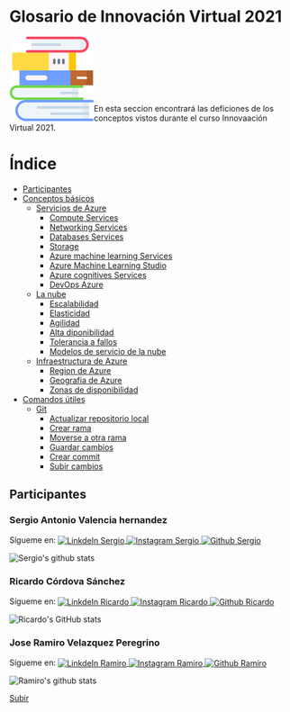 # Glosario de Innovación Virtual 2021
<img align="left"  alt="libros"  width="150px" src=./Recursos/libros.png  />
<br />
<br />
<br /><br /><br /><br /><br />
En esta seccion encontrará las deficiones de los conceptos vistos durante el curso Innovaación Virtual 2021.

# Índice
- [Participantes](#participantes)
- [Conceptos básicos](./Datos/conceptos.md/#comandos-útiles)
  - [Servicios de Azure](./Datos/conceptos.md/#servicios-de-azure)
    - [Compute Services](./Datos/conceptos.md/#compute-services)
    - [Networking Services](./Datos/conceptos.md/#networking-services)
    - [Databases Services](./Datos/conceptos.md/#databases-services)
    - [Storage](./Datos/conceptos.md/#storage)
    - [Azure machine learning Services](./Datos/conceptos.md/#azure-machine-learning-services)
    - [Azure Machine Learning Studio](./Datos/conceptos.md/#azure-machine-learning-studio)
    - [Azure cognitives Services](./Datos/conceptos.md/#azure-cognitives-services)
    - [DevOps Azure](./Datos/conceptos.md/#devops-azure)
  - [La nube](./Datos/conceptos.md/#la-nube)
    - [Escalabilidad](./Datos/conceptos.md/#escalabilidad)
    - [Elasticidad](./Datos/conceptos.md/#elasticidad)
    - [Agilidad](./Datos/conceptos.md/#agilidad)
    - [Alta diponibilidad](./Datos/conceptos.md/#alta-diponibilidad)
    - [Tolerancia a fallos](./Datos/conceptos.md/#tolerancia-a-fallos)
    - [Modelos de servicio de la nube](./Datos/conceptos.md/#modelos-de-servicio-de-la-nube)
  - [Infraestructura de Azure](./Datos/conceptos.md/#infraestructura-de-azure)
    - [Region de Azure](./Datos/conceptos.md/#region-de-azure)
    - [Geografia de Azure](./Datos/conceptos.md/#geografia-de-azure)
    - [Zonas de disponibilidad](./Datos/conceptos.md/#Zonas-de-disponibilidad)
- [Comandos útiles](./Datos/conceptos.md/#comandos-útiles)
  - [Git](./Datos/conceptos.md/#Git)
    -  [Actualizar repositorio local](./Datos/conceptos.md/#actualizar-repositorio-local)
    -  [Crear rama](./Datos/conceptos.md/#crear-rama)
    -  [Moverse a otra rama](./Datos/conceptos.md/#moverse-a-otra-rama)
    -  [Guardar cambios](./Datos/conceptos.md/#guardar-cambios)
    -  [Crear commit](./Datos/conceptos.md/#crear-commit)
    -  [Subir cambios](./Datos/conceptos.md/#subir-cambios)  

## Participantes
### Sergio Antonio Valencia hernandez
Sígueme en:
<a href="https://www.linkedin.com/in/seanvaer/">
  <img align="center" alt="LinkdeIn Sergio" width="22px" src="https://cdn.jsdelivr.net/npm/simple-icons@v3/icons/linkedin.svg" />
</a>
<a href="https://www.instagram.com/sergio16_vh12/">
  <img align="center" alt="Instagram Sergio" width="22px" src="https://cdn.jsdelivr.net/npm/simple-icons@v3/icons/instagram.svg" />
</a>
<a href="https://github.com/sergio-valhdz/">
  <img align="center" alt="Github Sergio" width="22px" src="https://cdn.jsdelivr.net/npm/simple-icons@v3/icons/github.svg" />
</a>

![Sergio's github stats](https://github-readme-stats.vercel.app/api?username=sergio-valhdz&hide_border=true&theme=algolia&show_icons=true)

### Ricardo Córdova Sánchez
Sígueme en:
<a href="https://www.linkedin.com/in/ricardo-cordova-62b915194/">
  <img align="center" alt="LinkdeIn Ricardo" width="22px" src="https://cdn.jsdelivr.net/npm/simple-icons@v3/icons/linkedin.svg" />
</a>
<a href="https://www.instagram.com/ricardo_sanchez0306/">
  <img align="center" alt="Instagram Ricardo" width="22px" src="https://cdn.jsdelivr.net/npm/simple-icons@v3/icons/instagram.svg" />
</a>
<a href="https://github.com/Ricardocor67/">
  <img align="center" alt="Github Ricardo" width="22px" src="https://cdn.jsdelivr.net/npm/simple-icons@v3/icons/github.svg" />
</a>

![Ricardo's GitHub stats](https://github-readme-stats.vercel.app/api?username=ricardocor67&theme=cobalt&hide_border=true&show_icons=true)

### Jose Ramiro Velazquez Peregrino  
Sígueme en:
<a href="https://www.linkedin.com/in/jos%C3%A9-ramiro-vel%C3%A1zquez-peregrino-4628361b7/">
  <img align="center" alt="LinkdeIn Ramiro" width="22px" src="https://cdn.jsdelivr.net/npm/simple-icons@v3/icons/linkedin.svg" />
</a>
<a href="https://www.instagram.com/ramyvepe/">
  <img align="center" alt="Instagram Ramiro" width="22px" src="https://cdn.jsdelivr.net/npm/simple-icons@v3/icons/instagram.svg" />
</a>
<a href="https://github.com/RamiroVelazquez/">
  <img align="center" alt="Github Ramiro" width="22px" src="https://cdn.jsdelivr.net/npm/simple-icons@v3/icons/github.svg" />
</a>

![Ramiro's github stats](https://github-readme-stats.vercel.app/api?username=RamiroVelazquez&show_icons=true&hide_border=true&theme=outrun)

[Subir](#Glosario-de-Innovación-Virtual-2021)